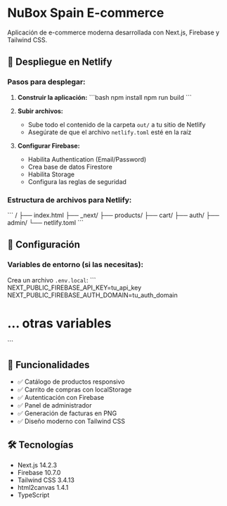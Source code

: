 # NuBox Spain E-commerce

Aplicación de e-commerce moderna desarrollada con Next.js, Firebase y Tailwind CSS.

## 🚀 Despliegue en Netlify

### Pasos para desplegar:

1. **Construir la aplicación:**
   \`\`\`bash
   npm install
   npm run build
   \`\`\`

2. **Subir archivos:**
   - Sube todo el contenido de la carpeta `out/` a tu sitio de Netlify
   - Asegúrate de que el archivo `netlify.toml` esté en la raíz

3. **Configurar Firebase:**
   - Habilita Authentication (Email/Password)
   - Crea base de datos Firestore
   - Habilita Storage
   - Configura las reglas de seguridad

### Estructura de archivos para Netlify:
\`\`\`
/
├── index.html
├── _next/
├── products/
├── cart/
├── auth/
├── admin/
└── netlify.toml
\`\`\`

## 🔧 Configuración

### Variables de entorno (si las necesitas):
Crea un archivo `.env.local`:
\`\`\`
NEXT_PUBLIC_FIREBASE_API_KEY=tu_api_key
NEXT_PUBLIC_FIREBASE_AUTH_DOMAIN=tu_auth_domain
# ... otras variables
\`\`\`

## 📱 Funcionalidades

- ✅ Catálogo de productos responsivo
- ✅ Carrito de compras con localStorage
- ✅ Autenticación con Firebase
- ✅ Panel de administrador
- ✅ Generación de facturas en PNG
- ✅ Diseño moderno con Tailwind CSS

## 🛠️ Tecnologías

- Next.js 14.2.3
- Firebase 10.7.0
- Tailwind CSS 3.4.13
- html2canvas 1.4.1
- TypeScript
